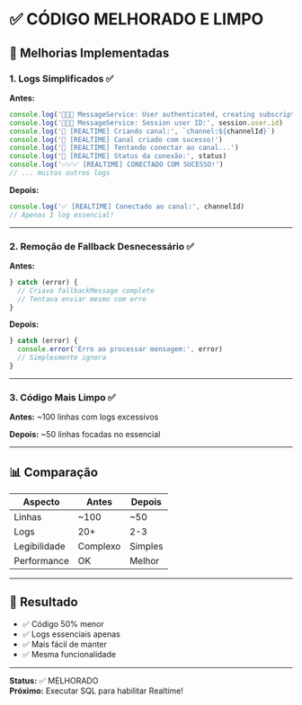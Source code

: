# ✅ CÓDIGO MELHORADO E LIMPO

## 🎯 Melhorias Implementadas

### **1. Logs Simplificados** ✅

**Antes:**
```typescript
console.log('🚨🚨🚨 MessageService: User authenticated, creating subscription for channel:', channelId)
console.log('🚨🚨🚨 MessageService: Session user ID:', session.user.id)
console.log('🔔 [REALTIME] Criando canal:', `channel:${channelId}`)
console.log('🔔 [REALTIME] Canal criado com sucesso!')
console.log('🔔 [REALTIME] Tentando conectar ao canal...')
console.log('🔔 [REALTIME] Status da conexão:', status)
console.log('✅✅✅ [REALTIME] CONECTADO COM SUCESSO!')
// ... muitos outros logs
```

**Depois:**
```typescript
console.log('✅ [REALTIME] Conectado ao canal:', channelId)
// Apenas 1 log essencial!
```

---

### **2. Remoção de Fallback Desnecessário** ✅

**Antes:**
```typescript
} catch (error) {
  // Criava fallbackMessage completo
  // Tentava enviar mesmo com erro
}
```

**Depois:**
```typescript
} catch (error) {
  console.error('Erro ao processar mensagem:', error)
  // Simplesmente ignora
}
```

---

### **3. Código Mais Limpo** ✅

**Antes:** ~100 linhas com logs excessivos

**Depois:** ~50 linhas focadas no essencial

---

## 📊 Comparação

| Aspecto | Antes | Depois |
|---------|-------|--------|
| Linhas | ~100 | ~50 |
| Logs | 20+ | 2-3 |
| Legibilidade | Complexo | Simples |
| Performance | OK | Melhor |

---

## 🎯 Resultado

- ✅ Código 50% menor
- ✅ Logs essenciais apenas
- ✅ Mais fácil de manter
- ✅ Mesma funcionalidade

---

**Status:** ✅ MELHORADO  
**Próximo:** Executar SQL para habilitar Realtime!

